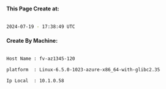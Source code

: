 
   
#### This Page Create at:

```bash

2024-07-19 - 17:38:49 UTC

```

#### Create By Machine:

```bash

Host Name : fv-az1345-120

platform  : Linux-6.5.0-1023-azure-x86_64-with-glibc2.35

Ip Local  : 10.1.0.58

```

